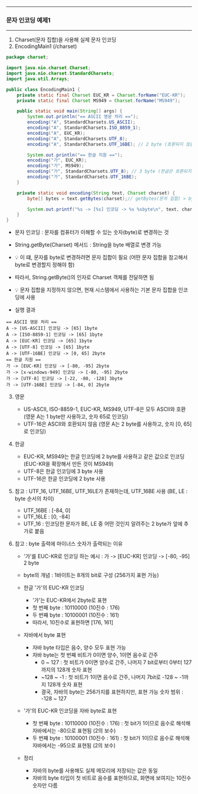 -----
### 문자 인코딩 예제1
-----
1. Charset(문자 집합)을 사용해 실제 문자 인코딩
2. EncodingMain1 (/charset)
```java
package charset;

import java.nio.charset.Charset;
import java.nio.charset.StandardCharsets;
import java.util.Arrays;

public class EncodingMain1 {
    private static final Charset EUC_KR = Charset.forName("EUC-KR");
    private static final Charset MS949 = Charset.forName("MS949");

    public static void main(String[] args) {
        System.out.println("== ASCII 영문 처리 ==");
        encoding("A", StandardCharsets.US_ASCII);
        encoding("A", StandardCharsets.ISO_8859_1);
        encoding("A", EUC_KR);
        encoding("A", StandardCharsets.UTF_8);
        encoding("A", StandardCharsets.UTF_16BE); // 2 byte (호환되지 않음)

        System.out.println("== 한글 지원 ==");
        encoding("가", EUC_KR);
        encoding("가", MS949);
        encoding("가", StandardCharsets.UTF_8); // 3 byte (한글은 호환되지 않음)
        encoding("가", StandardCharsets.UTF_16BE);
    }

    private static void encoding(String text, Charset charset) {
        byte[] bytes = text.getBytes(charset);// getBytes(문자 집합) > byte[] (숫자로 출력)

        System.out.printf("%s -> [%s] 인코딩 -> %s %sbyte\n", text, charset, Arrays.toString(bytes), bytes.length);
    }
}
```
  - 문자 인코딩 : 문자를 컴퓨터가 이해할 수 있는 숫자(byte)로 변경하는 것
  - String.getByte(Charset) 메서드 : String을 byte 배열로 변경 가능
  - 💡 이 떄, 문자를 byte로 변경하려면 문자 집합이 필요 (어떤 문자 집합을 참고해서 byte로 변경할지 정해야 함)
  - 따라서, String.getByte()의 인자로 Charset 객체를 전달하면 됨
  - 💡 문자 집합을 지정하지 않으면, 현재 시스템에서 사용하는 기본 문자 집합을 인코딩에 사용

  - 실행 결과
```
== ASCII 영문 처리 ==
A -> [US-ASCII] 인코딩 -> [65] 1byte
A -> [ISO-8859-1] 인코딩 -> [65] 1byte
A -> [EUC-KR] 인코딩 -> [65] 1byte
A -> [UTF-8] 인코딩 -> [65] 1byte
A -> [UTF-16BE] 인코딩 -> [0, 65] 2byte
== 한글 지원 ==
가 -> [EUC-KR] 인코딩 -> [-80, -95] 2byte
가 -> [x-windows-949] 인코딩 -> [-80, -95] 2byte
가 -> [UTF-8] 인코딩 -> [-22, -80, -128] 3byte
가 -> [UTF-16BE] 인코딩 -> [-84, 0] 2byte
```

3. 영문
   - US-ASCII, ISO-8859-1, EUC-KR, MS949, UTF-8은 모두 ASCII와 호환 (영문 A는 1 byte만 사용하고, 숫자 65로 인코딩)
   - UTF-16은 ASCII와 호환되지 않음 (영문 A는 2 byte를 사용하고, 숫자 [0, 65]로 인코딩)

4. 한글
   - EUC-KR, MS949는 한글 인코딩에 2 byte를 사용하고 같은 값으로 인코딩 (EUC-KR을 확장해서 만든 것이 MS949)
   - UTF-8은 한글 인코딩에 3 byte 사용
   - UTF-16은 한글 인코딩에 2 byte 사용

5. 참고 : UTF_16, UTF_16BE, UTF_16LE가 존재하는데, UTF_16BE 사용 (BE, LE : byte 순서의 차이)
   - UTF_16BE : [-84, 0]
   - UTF_16LE : [0, -84]
   - UTF_16 : 인코딩한 문자가 BE, LE 중 어떤 것인지 알려주는 2 byte가 앞에 추가로 붙음
  
6. 참고 : byte 출력에 마이너스 숫자가 출력되는 이유
   - '가'를 EUC-KR로 인코딩 하는 예시 : 가 -> [EUC-KR] 인코딩 -> [-80, -95] 2 byte
   - byte의 개념 : 1바이트는 8개의 bit로 구성 (256가지 표현 가능)
   - 한글 '가'의 EUC-KR 인코딩
     + '가'는 EUC-KR에서 2byte로 표현
     + 첫 번째 byte : 10110000 (10진수 : 176)
     + 두 번쨰 byte : 10100001 (10진수 : 161)
     + 따라서, 10진수로 표현하면 [176, 161]

   - 자바에서 byte 표현
     + 자바 byte 타입은 음수, 양수 모두 표현 가능
     + 자바 byte는 첫 번째 비트가 0이면 양수, 1이면 음수로 간주
       * 0 ~ 127 : 첫 비트가 0이면 양수로 간주, 나머지 7 bit로부터 0부터 127까지의 128개 숫자 표현
       * ~128 ~ -1 : 첫 비트가 1이면 음수로 간주, 나머지 7bit로 -128 ~ -1까지 128개 숫자 표현
       * 결국, 자바의 byte는 256가지를 표현하지만, 표현 가능 숫자 범위 : -128 ~ 127

   - '가'의 EUC-KR 인코딩을 자바 byte로 표현
     + 첫 번째 byte : 10110000 (10진수 : 176) : 첫 bit가 1이므로 음수로 해석해 자바에서는 -80으로 표현됨 (2의 보수)
     + 두 번쨰 byte : 10100001 (10진수 : 161) : 첫 bit가 1이므로 음수로 해석해 자바에서는 -95으로 표현됨 (2의 보수)

   - 정리
     + 자바의 byte를 사용해도 실제 메모리에 저장되는 값은 동일
     + 자바의 byte 타입이 첫 비트로 음수를 표현하므로, 화면에 보여지는 10진수 숫자만 다름
     
